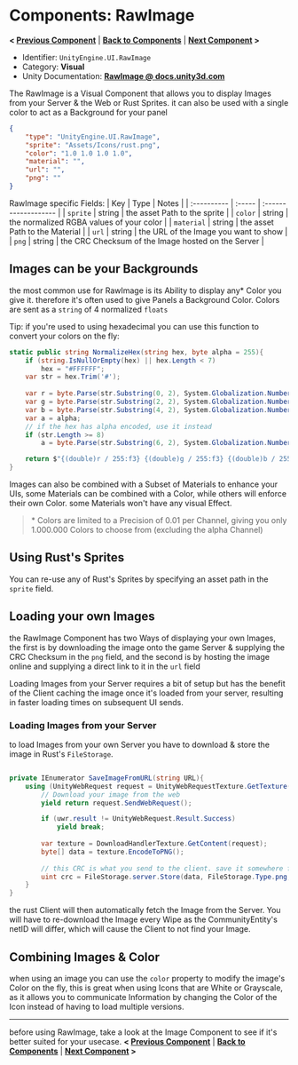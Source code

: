 # Components: RawImage
**< [Previous Component](/docs/components/RectTransform.md)** | **[Back to Components](/docs/components/README.md)** | **[Next Component](/docs/components/UnityEngine.UI.Image.md) >**

- Identifier: `UnityEngine.UI.RawImage`
- Category: **Visual**
- Unity Documentation: **[RawImage @ docs.unity3d.com](https://docs.unity3d.com/Packages/com.unity.ugui@1.0/manual/script-RawImage.html)**

The RawImage is a Visual Component that allows you to display Images from your Server & the Web or Rust Sprites. it can also be used with a single color to act as a Background for your panel
```json
{
	"type": "UnityEngine.UI.RawImage",
	"sprite": "Assets/Icons/rust.png",
	"color": "1.0 1.0 1.0 1.0",
	"material": "",
	"url": "",
	"png": ""
}
```
RawImage specific Fields:
| Key         | Type   | Notes                |
| :---------- | :----- | :------------------- |
| `sprite`    | string | the asset Path to the sprite |
| `color`     | string | the normalized RGBA values of your color |
| `material`  | string | the asset Path to the Material |
| `url`       | string | the URL of the Image you want to show |
| `png`       | string | the CRC Checksum of the Image hosted on the Server |

## Images can be your Backgrounds
the most common use for RawImage is its Ability to display any* Color you give it.  therefore it's often used to give Panels a Background Color. Colors are sent as a `string` of 4 normalized `floats`

Tip: if you're used to using hexadecimal you can use this function to convert your colors on the fly:
```c#
static public string NormalizeHex(string hex, byte alpha = 255){
	if (string.IsNullOrEmpty(hex) || hex.Length < 7)
		hex = "#FFFFFF";
	var str = hex.Trim('#');
		
	var r = byte.Parse(str.Substring(0, 2), System.Globalization.NumberStyles.HexNumber);
	var g = byte.Parse(str.Substring(2, 2), System.Globalization.NumberStyles.HexNumber);
	var b = byte.Parse(str.Substring(4, 2), System.Globalization.NumberStyles.HexNumber);
	var a = alpha;
	// if the hex has alpha encoded, use it instead
	if (str.Length >= 8)
		a = byte.Parse(str.Substring(6, 2), System.Globalization.NumberStyles.HexNumber);

	return $"{(double)r / 255:f3} {(double)g / 255:f3} {(double)b / 255:f3} {(double)a / 255:f3}";
}
```

Images can also be combined with a Subset of Materials to enhance your UIs, some Materials can be combined with a Color, while others will enforce their own Color. some Materials won't have any visual Effect.
> \* Colors are limited to a Precision of 0.01 per Channel, giving you only 1.000.000 Colors to choose from (excluding the alpha Channel)

## Using Rust's Sprites
You can re-use any of Rust's Sprites by specifying an asset path in the `sprite` field. 

## Loading your own Images
the RawImage Component has two Ways of displaying your own Images, the first is by downloading the image onto the game Server & supplying the CRC Checksum in the `png` field, and the second is by hosting the image online and supplying a direct link to it in the `url` field

Loading Images from your Server requires a bit of setup but has the benefit of the Client caching the image once it's loaded from your server, resulting in faster loading times on subsequent UI sends.

### Loading Images from your Server
to load Images from your own Server you have to download & store the image in Rust's `FileStorage`.  

```c#

private IEnumerator SaveImageFromURL(string URL){
	using (UnityWebRequest request = UnityWebRequestTexture.GetTexture(URL)){
		// Download your image from the web
		yield return request.SendWebRequest();

		if (uwr.result != UnityWebRequest.Result.Success)
			yield break;
		
		var texture = DownloadHandlerTexture.GetContent(request);
		byte[] data = texture.EncodeToPNG();
		
		// this CRC is what you send to the client. save it somewhere for later
		uint crc = FileStorage.server.Store(data, FileStorage.Type.png, CommunityEntity.ServerInstance.net.ID);
	}
}
```
the rust Client will then automatically fetch the Image from the Server. You will have to re-download the Image every Wipe as the CommunityEntity's netID will differ, which will cause the Client to not find your Image.

## Combining Images & Color
when using an image you can use the `color` property to modify the image's Color on the fly, this is great when using Icons that are White or Grayscale, as it allows you to communicate Information by changing the Color of the Icon instead of having to load multiple versions.

---
before using RawImage, take a look at the Image Component to see if it's better suited for your usecase.
**< [Previous Component](/docs/components/README.md)** | **[Back to Components](/docs/components/README.md)** | **[Next Component](/docs/components/UnityEngine.UI.RawImage.md) >**
<!--stackedit_data:
eyJoaXN0b3J5IjpbLTE0ODQwNTM2NzAsLTIwNTU5MjM4OTEsLT
ExOTE2OTE1MjQsLTQ1OTc4ODkyMywtMjY1ODQ2MDIyLDE0ODM4
OTMwOTksLTE0NDg4NjIwNjksLTExNTY1NzM0OTgsLTE2Njg5Mj
IxNiw3MjIwODM0NTAsNTg5Mzg3MDM0LDE5NDc0MjQ1ODUsLTIw
ODU4NTMyNjFdfQ==
-->